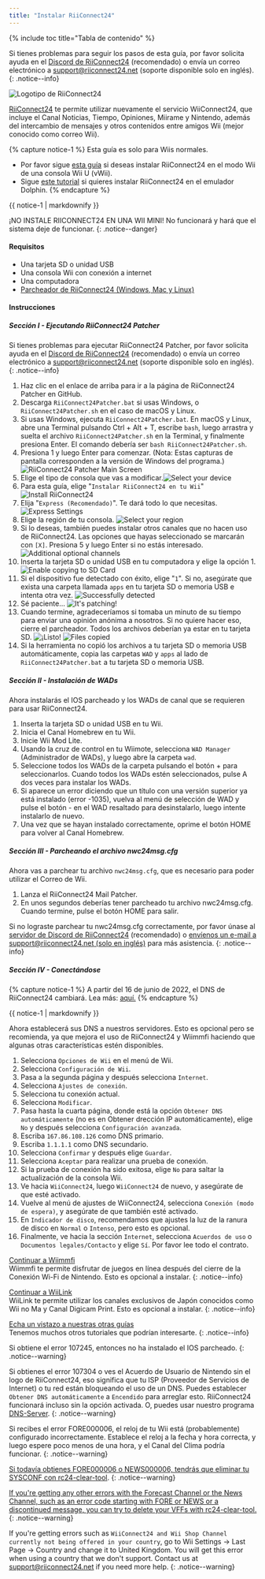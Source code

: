 ```yaml
---
title: "Instalar RiiConnect24"
---
```


{% include toc title="Tabla de contenido" %}

Si tienes problemas para seguir los pasos de esta guía, por favor solicita ayuda en el [Discord de RiiConnect24](https://discord.gg/rc24) (recomendado) o envía un correo electrónico a [support@riiconnect24.net](mailto:support@riiconnect24.net) (soporte disponible solo en inglés).
{: .notice--info}

![Logotipo de RiiConnect24](/images/WiiRC24Logo.jpg)

[RiiConnect24](https://rc24.xyz/) te permite utilizar nuevamente el servicio WiiConnect24, que incluye el Canal Noticias, Tiempo, Opiniones, Miirame y Nintendo, además del intercambio de mensajes y otros contenidos entre amigos Wii (mejor conocido como correo Wii).

{% capture notice-1 %}
Esta guía es solo para Wiis normales.

- Por favor sigue [esta guía](riiconnect24-vwii) si deseas instalar RiiConnect24 en el modo Wii de una consola Wii U (vWii).
- Sigue [este tutorial](riiconnect24-dolphin) si quieres instalar RiiConnect24 en el emulador Dolphin.
{% endcapture %}

<div class="notice--warning">{{ notice-1 | markdownify }}</div>

¡NO INSTALE RIICONNECT24 EN UNA WII MINI! No funcionará y hará que el sistema deje de funcionar.
{: .notice--danger}

#### Requisitos

* Una tarjeta SD o unidad USB
* Una consola Wii con conexión a internet
* Una computadora
* [Parcheador de RiiConnect24 (Windows, Mac y Linux)](https://github.com/RiiConnect24/RiiConnect24-Patcher/releases)

#### Instrucciones

##### Sección I - Ejecutando RiiConnect24 Patcher

Si tienes problemas para ejecutar RiiConnect24 Patcher, por favor solicita ayuda en el [Discord de RiiConnect24](https://discord.gg/rc24) (recomendado) o envía un correo electrónico a [support@riiconnect24.net](mailto:support@riiconnect24.net) (soporte disponible solo en inglés).
{: .notice--info}

1. Haz clic en el enlace de arriba para ir a la página de RiiConnect24 Patcher en GitHub.
2. Descarga `RiiConnect24Patcher.bat` si usas Windows, o `RiiConnect24Patcher.sh` en el caso de macOS y Linux.
3. Si usas Windows, ejecuta `RiiConnect24Patcher.bat`. En macOS y Linux, abre una Terminal pulsando Ctrl + Alt + T, escribe `bash`, luego arrastra y suelta el archivo `RiiConnect24Patcher.sh` en la Terminal, y finalmente presiona Enter. El comando debería ser `bash RiiConnect24Patcher.sh`.
4. Presiona 1 y luego Enter para comenzar. (Nota: Estas capturas de pantalla corresponden a la versión de Windows del programa.) ![RiiConnect24 Patcher Main Screen](/images/RC24_Patcher/1.JPG)
5. Elige el tipo de consola que vas a modificar.![Select your device](/images/RC24_Patcher/2.JPG)
6. Para esta guía, elige "`Instalar RiiConnect24 en tu Wii`" ![Install RiiConnect24](/images/RC24_Patcher/3.JPG)
7. Elija "`Express (Recomendado)`". Te dará todo lo que necesitas. ![Express Settings](/images/RC24_Patcher/4.JPG)
8. Elige la región de tu consola. ![Select your region](/images/RC24_Patcher/5.JPG)
9. Si lo deseas, también puedes instalar otros canales que no hacen uso de RiiConnect24. Las opciones que hayas seleccionado se marcarán con `[X]`. Presiona 5 y luego Enter si no estás interesado. ![Additional optional channels](/images/RC24_Patcher/6.JPG)
10. Inserta la tarjeta SD o unidad USB en tu computadora y elige la opción 1. ![Enable copying to SD Card](/images/RC24_Patcher/7.JPG)
11. Si el dispositivo fue detectado con éxito, elige "`1`". Si no, asegúrate que exista una carpeta llamada `apps` en tu tarjeta SD o memoria USB e intenta otra vez. ![Successfully detected](/images/RC24_Patcher/8.JPG)
12. Sé paciente... ![It's patching!](/images/RC24_Patcher/9.JPG)
13. Cuando termine, agradeceríamos si tomaba un minuto de su tiempo para enviar una opinión anónima a nosotros.  Si no quiere hacer eso, cierre el parcheador. Todos los archivos deberían ya estar en tu tarjeta SD. ![¡Listo!](/images/RC24_Patcher/10.JPG) ![Files copied](/images/RC24_Patcher/11.PNG)
14. Si la herramienta no copió los archivos a tu tarjeta SD o memoria USB automáticamente, copia las carpetas `WAD` y `apps` al lado de `RiiConnect24Patcher.bat` a tu tarjeta SD o memoria USB.

##### Sección II - Instalación de WADs

Ahora instalarás el IOS parcheado y los WADs de canal que se requieren para usar RiiConnect24.

1. Inserta la tarjeta SD o unidad USB en tu Wii.
2. Inicia el Canal Homebrew en tu Wii.
3. Inicie Wii Mod Lite.
4. Usando la cruz de control en tu Wiimote, selecciona `WAD Manager` (Administrador de WADs), y luego abre la carpeta `wad`.
5. Seleccione todos los WADs de la carpeta pulsando el botón + para seleccionarlos. Cuando todos los WADs estén seleccionados, pulse A dos veces para instalar los WADs.
6. Si aparece un error diciendo que un título con una versión superior ya está instalado (error -1035), vuelva al menú de selección de WAD y pulse el botón - en el WAD resaltado para desinstalarlo, luego intente instalarlo de nuevo.
7. Una vez que se hayan instalado correctamente, oprime el botón HOME para volver al Canal Homebrew.

##### Sección III - Parcheando el archivo nwc24msg.cfg

Ahora vas a parchear tu archivo `nwc24msg.cfg`, que es necesario para poder utilizar el Correo de Wii.

1. Lanza el RiiConnect24 Mail Patcher.
2. En unos segundos deberías tener parcheado tu archivo nwc24msg.cfg. Cuando termine, pulse el botón HOME para salir.

Si no lograste parchear tu nwc24msg.cfg correctamente, por favor únase al [servidor de Discord de RiiConnect24](https://discord.gg/rc24) (recomendado) o [envíenos un e-mail a support@riiconnect24.net (solo en inglés)](mailto:support@riiconnect24.net) para más asistencia.
{: .notice--info}

##### Sección IV - Conectándose

{% capture notice-1 %}
A partir del 16 de junio de 2022, el DNS de RiiConnect24 cambiará. Lea más: [aquí.](riiconnect24-dns-update)
{% endcapture %}

<div class="notice--warning">{{ notice-1 | markdownify }}</div>

Ahora establecerá sus DNS a nuestros servidores. Esto es opcional pero se recomienda, ya que mejora el uso de RiiConnect24 y Wiimmfi haciendo que algunas otras características estén disponibles.

1. Selecciona `Opciones de Wii` en el menú de Wii.
2. Selecciona `Configuración de Wii`.
3. Pasa a la segunda página y después selecciona `Internet`.
4. Selecciona `Ajustes de conexión`.
5. Selecciona tu conexión actual.
6. Selecciona `Modificar`.
7. Pasa hasta la cuarta página, donde está la opción `Obtener DNS automáticamente` (no es en Obtener drección IP automáticamente), elige `No` y después selecciona `Configuración avanzada`.
8. Escriba `167.86.108.126` como DNS primario.
9. Escriba `1.1.1.1` como DNS secundario.
10. Selecciona `Confirmar` y después elige `Guardar`.
11. Selecciona `Aceptar` para realizar una prueba de conexión.
12. Si la prueba de conexión ha sido exitosa, elige `No` para saltar la actualización de la consola Wii.
13. Ve hacia `WiiConnect24`, luego `WiiConnect24` de nuevo, y asegúrate de que esté activado.
14. Vuelve al menú de ajustes de WiiConnect24, selecciona `Conexión (modo de espera)`, y asegúrate de que también esté activado.
15. En `Indicador de disco`, recomendamos que ajustes la luz de la ranura de disco en `Normal` o `Intenso`, pero esto es opcional.
16. Finalmente, ve hacia la sección `Internet`, selecciona `Acuerdos de uso` o `Documentos legales/Contacto` y elige `Sí`. Por favor lee todo el contrato.

[Continuar a Wiimmfi](wiimmfi)<br> Wiimmfi te permite disfrutar de juegos en línea después del cierre de la Conexión Wi-Fi de Nintendo. Esto es opcional a instalar.
{: .notice--info}

[Continuar a WiiLink](wiilink)<br> WiiLink te permite utilizar los canales exclusivos de Japón conocidos como Wii no Ma y Canal Digicam Print. Esto es opcional a instalar.
{: .notice--info}

[Echa un vistazo a nuestras otras guías](site-navigation)<br> Tenemos muchos otros tutoriales que podrían interesarte.
{: .notice--info}

Si obtiene el error 107245, entonces no ha instalado el IOS parcheado.
{: .notice--warning}

Si obtienes el error 107304 o ves el Acuerdo de Usuario de Nintendo sin el logo de RiiConnect24, eso significa que tu ISP (Proveedor de Servicios de Internet) o tu red están bloqueando el uso de un DNS. Puedes establecer `Obtener DNS automáticamente` a `Encendido` para arreglar esto. RiiConnect24 funcionará incluso sin la opción activada. O, puedes usar nuestro programa [DNS-Server](https://github.com/RiiConnect24/DNS-Server/releases/latest).
{: .notice--warning}

Si recibes el error FORE000006, el reloj de tu Wii está (probablemente) configurado incorrectamente. Establece el reloj a la fecha y hora correcta, y luego espere poco menos de una hora, y el Canal del Clima podría funcionar.
{: .notice--warning}

[Si todavía obtienes FORE000006 o NEWS000006, tendrás que eliminar tu SYSCONF con rc24-clear-tool](https://github.com/RiiConnect24/rc24-clear-tool/releases/latest).
{: .notice--warning}

[If you're getting any other errors with the Forecast Channel or the News Channel, such as an error code starting with FORE or NEWS or a discontinued message, you can try to delete your VFFs with rc24-clear-tool.](deleting-vffs)
{: .notice--warning}

If you're getting errors such as `WiiConnect24 and Wii Shop Channel currently not being offered in your country`, go to Wii Settings -> Last Page -> Country and change it to United Kingdom. You will get this error when using a country that we don't support. Contact us at [support@riiconnect24.net](mailto:support@riiconnect24.net) if you need more help.
{: .notice--warning}